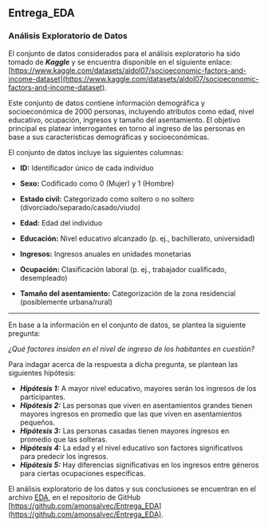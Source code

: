 ## Entrega_EDA

### Análisis Exploratorio de Datos

El conjunto de datos considerados para el análisis exploratorio ha sido tomado de ***Kaggle*** y se encuentra disponible en el siguiente enlace: [https://www.kaggle.com/datasets/aldol07/socioeconomic-factors-and-income-dataset](https://www.kaggle.com/datasets/aldol07/socioeconomic-factors-and-income-dataset).

Este conjunto de datos contiene información demográfica y socioeconómica de 2000 personas, incluyendo atributos como edad, nivel educativo, ocupación, ingresos y tamaño del asentamiento. El objetivo principal es platear interrogantes en torno al ingreso de las personas en base a sus características demográficas y socioeconómicas.

El conjunto de datos incluye las siguientes columnas:

- **ID:** Identificador único de cada individuo

- **Sexo:** Codificado como 0 (Mujer) y 1 (Hombre)

- **Estado civil:** Categorizado como soltero o no soltero (divorciado/separado/casado/viudo)

- **Edad:** Edad del individuo

- **Educación:** Nivel educativo alcanzado (p. ej., bachillerato, universidad)

- **Ingresos:** Ingresos anuales en unidades monetarias

- **Ocupación:** Clasificación laboral (p. ej., trabajador cualificado, desempleado)

- **Tamaño del asentamiento:** Categorización de la zona residencial (posiblemente urbana/rural)

_____

En base a la información en el conjunto de datos, se plantea la siguiente pregunta:

*¿Qué factores insiden en el nivel de ingreso de los habitantes en cuestión?*

Para indagar acerca de la respuesta a dicha pregunta, se plantean las siguientes hipótesis:

- ***Hipótesis 1:*** A mayor nivel educativo, mayores serán los ingresos de los participantes.
- ***Hipótesis 2:*** Las personas que viven en asentamientos grandes tienen mayores ingresos en promedio que las que viven en asentamientos pequeños.
- ***Hipótesis 3:*** Las personas casadas tienen mayores ingresos en promedio que las solteras.
- ***Hipótesis 4:*** La edad y el nivel educativo son factores significativos para predecir los ingresos.
- ***Hipótesis 5:*** Hay diferencias significativas en los ingresos entre géneros para ciertas ocupaciones específicas.

El análisis exploratorio de los datos y sus conclusiones se encuentran en el archivo [EDA](entrega_final_eda.ipynb), en el repositorio de GitHub [https://github.com/amonsalvec/Entrega_EDA](https://github.com/amonsalvec/Entrega_EDA).
